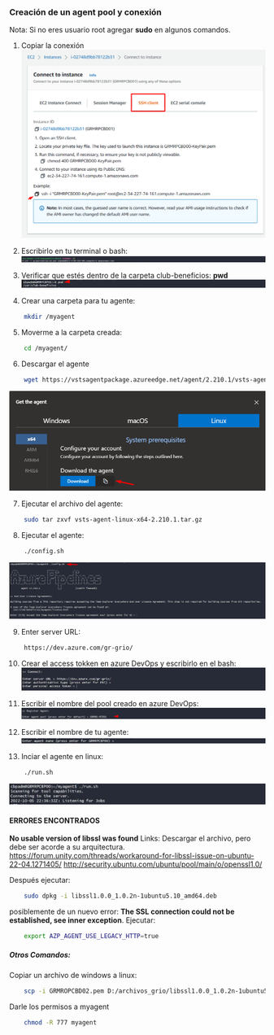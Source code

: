 ### Creación de un agent pool y conexión

Nota: Si no eres usuario root agregar **sudo** en algunos comandos.

1. Copiar la conexión
   ![ec2](img/ec2.png)

2. Escribirlo en tu terminal o bash:
   ![shh](img/ssh.png)

3. Verificar que estés dentro de la carpeta club-beneficios: **pwd**
   ![pwd](img/pwd.png)

4. Crear una carpeta para tu agente:
```bash
    mkdir /myagent
```
5. Moverme a la carpeta creada:
```bash
    cd /myagent/
```
6. Descargar el agente
```bash
    wget https://vstsagentpackage.azureedge.net/agent/2.210.1/vsts-agent-win-x64-2.210.1.zip
``` 
   ![Descargar](img/descargar.png)

7.  Ejecutar el archivo del agente:
```bash
    sudo tar zxvf vsts-agent-linux-x64-2.210.1.tar.gz
``` 

8. Ejecutar el agente:
```bash
    ./config.sh
``` 
   ![Config](img/config.png)

9. Enter server URL:
```bash
    https://dev.azure.com/gr-grio/
``` 
10. Crear el access tokken en azure DevOps y escribirlo en el bash:
    ![Config](img/access.png)

11. Escribir el nombre del pool creado en azure DevOps:
    ![Config](img/pool.png)

12. Escribir el nombre de tu agente:
    ![Config](img/agent.png)

13. Inciar el agente en linux:
```bash
    ./run.sh
```
   ![Config](img/run.png)

#### ERRORES ENCONTRADOS

**No usable version of libssl was found**
Links: Descargar el archivo, pero debe ser acorde a su arquitectura.
https://forum.unity.com/threads/workaround-for-libssl-issue-on-ubuntu-22-04.1271405/
http://security.ubuntu.com/ubuntu/pool/main/o/openssl1.0/

Después ejecutar:
```bash
    sudo dpkg -i libssl1.0.0_1.0.2n-1ubuntu5.10_amd64.deb
```

posiblemente de un nuevo error:
 **The SSL connection could not be established, see inner exception**. Ejecutar:
```bash
    export AZP_AGENT_USE_LEGACY_HTTP=true
```
##### Otros Comandos:

Copiar un archivo de windows a linux:
```bash
    scp -i GRMROPCBD02.pem D:/archivos_grio/libssl1.0.0_1.0.2n-1ubuntu5.10_amd64.deb ubuntu@ec2-3-90-36-252.compute-1.amazonaws.com:/myagent
```

Darle los permisos a myagent
```bash
    chmod -R 777 myagent
```